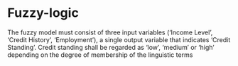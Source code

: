 # Fuzzy-logic
 The fuzzy model must consist of three input variables (‘Income Level’, ‘Credit History’, ‘Employment’),
 a single output variable that indicates ‘Credit Standing’. 
 Credit standing shall be regarded as ‘low’, ‘medium’ or ‘high’ depending on the degree of membership of the linguistic terms
 
